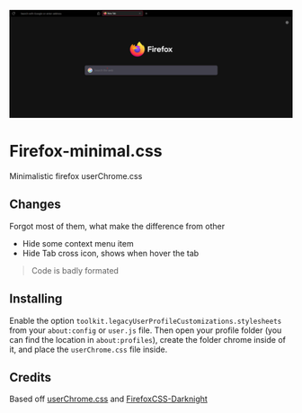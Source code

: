 ![ScreenShot](Screenshot.png)

# Firefox-minimal.css

Minimalistic firefox userChrome.css 

## Changes
Forgot most of them, what make the difference from other
 - Hide some context menu item
 - Hide Tab cross icon, shows when hover the tab

> Code is badly formated 

 ## Installing
Enable the option `toolkit.legacyUserProfileCustomizations.stylesheets` from your `about:config` or `user.js` file. Then open your profile folder (you can find the location in `about:profiles`), create the folder chrome inside of it, and place the `userChrome.css` file inside.

## Credits
Based off [userChrome.css](https://github.com/ericmurphyxyz/userChrome.css) and [FirefoxCSS-Darknight](https://github.com/BriLHR/FirefoxCSS-Darknight)
